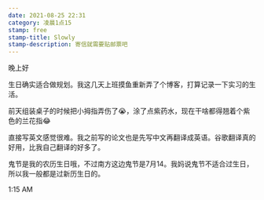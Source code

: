 ```yaml
---
date: 2021-08-25 22:31
category: 凌晨1点15
stamp: free
stamp-title: Slowly
stamp-description: 寄信就需要贴邮票吧
---
```


<p>
晚上好

生日确实适合做规划。我这几天上班摸鱼重新弄了个博客，打算记录一下实习的生活。

前天组装桌子的时候把小拇指弄伤了😭，涂了点紫药水，现在干啥都得翘着个紫色的兰花指😂

直接写英文感觉很难。我之前写的论文也是先写中文再翻译成英语。谷歌翻译真的好用，比我自己翻译的好多了。

鬼节是我的农历生日哦，不过南方这边鬼节是7月14。我妈说鬼节不适合过生日，所以我一般都是过新历生日的。

1:15 AM
</p>